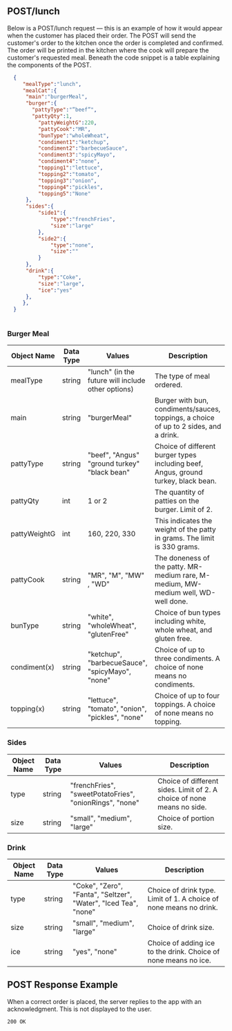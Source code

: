 ## POST/lunch 

Below is a POST/lunch request &mdash; this is an example of how it would appear when the customer has placed their order.
The POST will send the customer's order to the kitchen once the order is completed and confirmed. 
The order will be printed in the kitchen where the cook will prepare the customer's requested meal. 
Beneath the code snippet is a table explaining the components of the POST.


``` JSON
  {
     "mealType":"lunch",
     "mealCat":{
  	  "main":"burgerMeal",
  	  "burger":{
        "pattyType":"”beef”",
        "pattyQty":1,
     	  "pattyWeightG":220,
     	  "pattyCook":"MR",
     	  "bunType":"wholeWheat",
     	  "condiment1":"ketchup",
     	  "condiment2":"barbecueSauce",
          "condiment3":"spicyMayo",
          "condiment4":"none",
     	  "topping1":"lettuce",
          "topping2":"tomato",
     	  "topping3":"onion",
          "topping4":"pickles",
     	  "topping5":"None"
  	  },
  	  "sides":{
     	  "side1":{
        	  "type":"frenchFries",
        	  "size":"large"
     	  },
     	  "side2":{
        	  "type":"none",
        	  "size":""
     	  }
  	  },
  	  "drink":{
     	  "type":"Coke",
     	  "size":"large",
     	  "ice":"yes"
  	  },
     },
  }
  
```

### Burger Meal

| Object Name   | Data Type     | Values     | Description    |
| ------------- | ------------- | ---------- | ------------- |
| mealType      | string        | "lunch" (in the future will include other options) | The type of meal ordered. |
| main          | string        | "burgerMeal" |Burger with bun, condiments/sauces, toppings, a choice of up to 2 sides, and a drink. |
| pattyType     | string    	| "beef", "Angus" "ground turkey" "black bean" | Choice of different burger types including beef, Angus, ground turkey, black bean. |   
| pattyQty      	| int       	| 1 or 2                            | The quantity of patties on the burger. Limit of 2. 	|
| pattyWeightG  	| int       	| 160, 220, 330                         	| This indicates the weight of the patty in grams. The limit is 330 grams.             	|
| pattyCook     	| string    	| "MR", "M", "MW" , "WD"                | The doneness of the patty. MR-medium rare, M-medium, MW-medium well, WD-well done.                    	|
| bunType       	| string    	| "white", "wholeWheat", "glutenFree"               	| Choice of bun types including white, whole wheat, and gluten free.        	|
| condiment(x) 	| string    	| "ketchup", "barbecueSauce", "spicyMayo", "none"  	| Choice of up to three condiments. A choice of none means no condiments.              	|
| topping(x)   	| string    	| "lettuce", "tomato", "onion", "pickles", "none" 	| Choice of up to four toppings. A choice of none means no topping.                 	|

### Sides

| Object Name   | Data Type     | Values     | Description    |
| ------------- | ------------- | ---------- | ------------- |
| type       	| string    	| "frenchFries", "sweetPotatoFries", "onionRings", "none" 	| Choice of different sides. Limit of 2. A choice of none means no side.	|
| size       	| string    	| "small", "medium", "large"                        	| Choice of portion size.            	|

### Drink

| Object Name   | Data Type     | Values     | Description    |
| ------------- | ------------- | ---------- | ------------- |
| type       	| string    	| "Coke", "Zero", "Fanta", "Seltzer", "Water", "Iced Tea", "none" 	| Choice of drink type. Limit of 1. A choice of none means no drink.        	|
| size       	| string    	| "small", "medium", "large"                    	| Choice of drink size.              	|
| ice        	| string    	| "yes", "none"                                 	| Choice of adding ice to the drink. Choice of none means no ice.	|


## POST Response Example 

When a correct order is placed, the server replies to the app with an acknowledgment. 
This is not displayed to the user.  

```HTTP
200 OK
```
